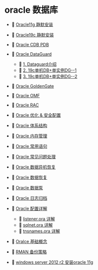 # oracle 数据库

* 📄 [Oracle11g 静默安装](siyuan://blocks/20240111154537-q08w3dz)
* 📄 [Oracle19c 静默安装](siyuan://blocks/20231110105237-i3wbtoj)
* 📄 [Oracle CDB PDB](siyuan://blocks/20231110105237-oul69f4)
* 📑 [Oracle DataGuard](siyuan://blocks/20231110105237-prfvvi6)

  * 📄 [1. Dataguard介绍](siyuan://blocks/20231110105237-nvvzb3i)
  * 📄 [2. 19c单机DB+单实例DG--1](siyuan://blocks/20231110105237-iwop2dy)
  * 📄 [3. 19c单机DB+单实例DG--2](siyuan://blocks/20231110105237-2dg3i74)
* 📄 [Oracle GoldenGate](siyuan://blocks/20231110105237-qatg4mk)
* 📄 [Oracle OMF](siyuan://blocks/20231110105237-1muwt5l)
* 📄 [Oracle RAC](siyuan://blocks/20231110105237-22u6zer)
* 📄 [Oracle 优化 &amp; 安全配置](siyuan://blocks/20231110105237-sfeh1a7)
* 📄 [Oracle 体系结构](siyuan://blocks/20231110105237-0ngto5m)
* 📄 [Oracle 内存管理](siyuan://blocks/20231110105237-eh86m8g)
* 📄 [Oracle 常用语句](siyuan://blocks/20231110105237-4d46t04)
* 📄 [Oracle 常见问题处理](siyuan://blocks/20231110105237-ly2ljyl)
* 📄 [Oracle 数据异机恢复](siyuan://blocks/20231110105237-o1b43ni)
* 📄 [Oracle 数据恢复](siyuan://blocks/20231110105237-dqhx1fc)
* 📄 [Oracle 数据泵](siyuan://blocks/20231110105237-olz151u)
* 📄 [Oracle 日志归档](siyuan://blocks/20231110105237-8m376yh)
* 📑 [Oracle 配置详解](siyuan://blocks/20231110105237-3rvwxhs)

  * 📄 [listener.ora 详解](siyuan://blocks/20231110105237-5d8jkrr)
  * 📄 [sqlnet.ora 详解](siyuan://blocks/20231110105237-h2566di)
  * 📄 [tnsnames.ora 详解](siyuan://blocks/20231110105237-m6s6lud)
* 📄 [Oralce 基础概念](siyuan://blocks/20240106163022-r6d6dnh)
* 📄 [RMAN 备份策略](siyuan://blocks/20231110105237-b95b8d3)
* 📄 [windows server 2012 r2 安装oracle 11g](siyuan://blocks/20231110105237-h3tbtwx)

‍
